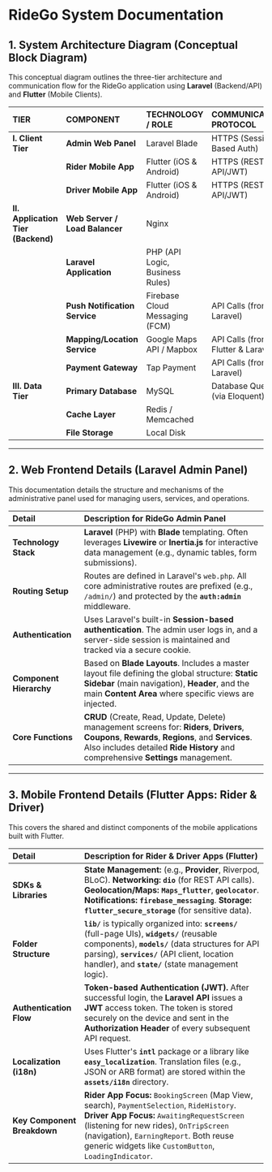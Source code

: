 # RideGo System Documentation

## 1. System Architecture Diagram (Conceptual Block Diagram)

This conceptual diagram outlines the three-tier architecture and communication flow for the RideGo application using **Laravel** (Backend/API) and **Flutter** (Mobile Clients).

| TIER | COMPONENT | TECHNOLOGY / ROLE               | COMMUNICATION PROTOCOL |
| :--- | :--- |:--------------------------------| :--- |
| **I. Client Tier** | **Admin Web Panel** | Laravel Blade                   | HTTPS (Session-Based Auth) |
| | **Rider Mobile App** | Flutter (iOS & Android)         | HTTPS (REST API/JWT) |
| | **Driver Mobile App** | Flutter (iOS & Android)         | HTTPS (REST API/JWT) |
| **II. Application Tier (Backend)** | **Web Server / Load Balancer** | Nginx                           | |
| | **Laravel Application** | PHP (API Logic, Business Rules) | |
| | **Push Notification Service** | Firebase Cloud Messaging (FCM)  | API Calls (from Laravel) |
| | **Mapping/Location Service** | Google Maps API / Mapbox        | API Calls (from Flutter & Laravel) |
| | **Payment Gateway** | Tap Payment                     | API Calls (from Laravel) |
| **III. Data Tier** | **Primary Database** | MySQL              | Database Queries (via Eloquent) |
| | **Cache Layer** | Redis / Memcached               | |
| | **File Storage** | Local Disk             | |

---

## 2. Web Frontend Details (Laravel Admin Panel)

This documentation details the structure and mechanisms of the administrative panel used for managing users, services, and operations.

| Detail | Description for RideGo Admin Panel |
| :--- | :--- |
| **Technology Stack** | **Laravel** (PHP) with **Blade** templating. Often leverages **Livewire** or **Inertia.js** for interactive data management (e.g., dynamic tables, form submissions). |
| **Routing Setup** | Routes are defined in Laravel's `web.php`. All core administrative routes are prefixed (e.g., `/admin/`) and protected by the **`auth:admin`** middleware. |
| **Authentication** | Uses Laravel's built-in **Session-based authentication**. The admin user logs in, and a server-side session is maintained and tracked via a secure cookie. |
| **Component Hierarchy** | Based on **Blade Layouts**. Includes a master layout file defining the global structure: **Static Sidebar** (main navigation), **Header**, and the main **Content Area** where specific views are injected. |
| **Core Functions** | **CRUD** (Create, Read, Update, Delete) management screens for: **Riders**, **Drivers**, **Coupons**, **Rewards**, **Regions**, and **Services**. Also includes detailed **Ride History** and comprehensive **Settings** management. |

---

## 3. Mobile Frontend Details (Flutter Apps: Rider & Driver)

This covers the shared and distinct components of the mobile applications built with Flutter.

| Detail | Description for Rider & Driver Apps (Flutter) |
| :--- | :--- |
| **SDKs & Libraries** | **State Management:** (e.g., **Provider**, Riverpod, BLoC). **Networking:** **`dio`** (for REST API calls). **Geolocation/Maps:** **`Maps_flutter`**, **`geolocator`**. **Notifications:** **`firebase_messaging`**. **Storage:** **`flutter_secure_storage`** (for sensitive data). |
| **Folder Structure** | **`lib/`** is typically organized into: **`screens/`** (full-page UIs), **`widgets/`** (reusable components), **`models/`** (data structures for API parsing), **`services/`** (API client, location handler), and **`state/`** (state management logic). |
| **Authentication Flow** | **Token-based Authentication (JWT).** After successful login, the **Laravel API** issues a **JWT** access token. The token is stored securely on the device and sent in the **Authorization Header** of every subsequent API request. |
| **Localization (i18n)** | Uses Flutter's **`intl`** package or a library like **`easy_localization`**. Translation files (e.g., JSON or ARB format) are stored within the **`assets/i18n`** directory. |
| **Key Component Breakdown** | **Rider App Focus:** `BookingScreen` (Map View, search), `PaymentSelection`, `RideHistory`. **Driver App Focus:** `AwaitingRequestScreen` (listening for new rides), `OnTripScreen` (navigation), `EarningReport`. Both reuse generic widgets like `CustomButton`, `LoadingIndicator`. |
